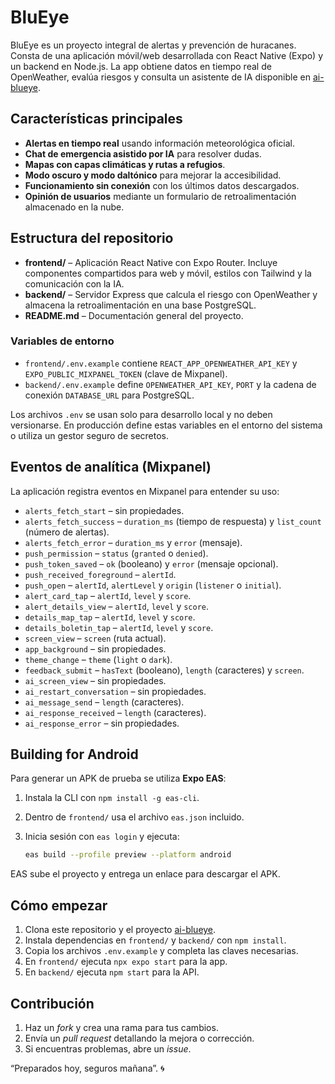 # BluEye

BluEye es un proyecto integral de alertas y prevención de huracanes. Consta de una aplicación móvil/web desarrollada con React Native (Expo) y un backend en Node.js. La app obtiene datos en tiempo real de OpenWeather, evalúa riesgos y consulta un asistente de IA disponible en [ai-blueye](https://github.com/DiegoCM1/ai-blueye).

## Características principales
- **Alertas en tiempo real** usando información meteorológica oficial.
- **Chat de emergencia asistido por IA** para resolver dudas.
- **Mapas con capas climáticas y rutas a refugios**.
- **Modo oscuro y modo daltónico** para mejorar la accesibilidad.
- **Funcionamiento sin conexión** con los últimos datos descargados.
- **Opinión de usuarios** mediante un formulario de retroalimentación almacenado en la nube.

## Estructura del repositorio
- **frontend/** – Aplicación React Native con Expo Router. Incluye componentes compartidos para web y móvil, estilos con Tailwind y la comunicación con la IA.
- **backend/** – Servidor Express que calcula el riesgo con OpenWeather y almacena la retroalimentación en una base PostgreSQL.
- **README.md** – Documentación general del proyecto.

### Variables de entorno
- `frontend/.env.example` contiene `REACT_APP_OPENWEATHER_API_KEY` y `EXPO_PUBLIC_MIXPANEL_TOKEN` (clave de Mixpanel).
- `backend/.env.example` define `OPENWEATHER_API_KEY`, `PORT` y la cadena de conexión `DATABASE_URL` para PostgreSQL.

Los archivos `.env` se usan solo para desarrollo local y no deben versionarse. En producción define estas variables en el entorno del sistema o utiliza un gestor seguro de secretos.

## Eventos de analítica (Mixpanel)
La aplicación registra eventos en Mixpanel para entender su uso:

- `alerts_fetch_start` – sin propiedades.
- `alerts_fetch_success` – `duration_ms` (tiempo de respuesta) y `list_count` (número de alertas).
- `alerts_fetch_error` – `duration_ms` y `error` (mensaje).
- `push_permission` – `status` (`granted` o `denied`).
- `push_token_saved` – `ok` (booleano) y `error` (mensaje opcional).
- `push_received_foreground` – `alertId`.
- `push_open` – `alertId`, `alertLevel` y `origin` (`listener` o `initial`).
- `alert_card_tap` – `alertId`, `level` y `score`.
- `alert_details_view` – `alertId`, `level` y `score`.
- `details_map_tap` – `alertId`, `level` y `score`.
- `details_boletin_tap` – `alertId`, `level` y `score`.
- `screen_view` – `screen` (ruta actual).
- `app_background` – sin propiedades.
- `theme_change` – `theme` (`light` o `dark`).
- `feedback_submit` – `hasText` (booleano), `length` (caracteres) y `screen`.
- `ai_screen_view` – sin propiedades.
- `ai_restart_conversation` – sin propiedades.
- `ai_message_send` – `length` (caracteres).
- `ai_response_received` – `length` (caracteres).
- `ai_response_error` – sin propiedades.

## Building for Android
Para generar un APK de prueba se utiliza **Expo EAS**:

1. Instala la CLI con `npm install -g eas-cli`.
2. Dentro de `frontend/` usa el archivo `eas.json` incluido.
3. Inicia sesión con `eas login` y ejecuta:

   ```bash
   eas build --profile preview --platform android
   ```

EAS sube el proyecto y entrega un enlace para descargar el APK.

## Cómo empezar
1. Clona este repositorio y el proyecto [ai-blueye](https://github.com/DiegoCM1/ai-blueye).
2. Instala dependencias en `frontend/` y `backend/` con `npm install`.
3. Copia los archivos `.env.example` y completa las claves necesarias.
4. En `frontend/` ejecuta `npx expo start` para la app.
5. En `backend/` ejecuta `npm start` para la API.

## Contribución
1. Haz un *fork* y crea una rama para tus cambios.
2. Envía un *pull request* detallando la mejora o corrección.
3. Si encuentras problemas, abre un *issue*.

“Preparados hoy, seguros mañana”. 🌀
